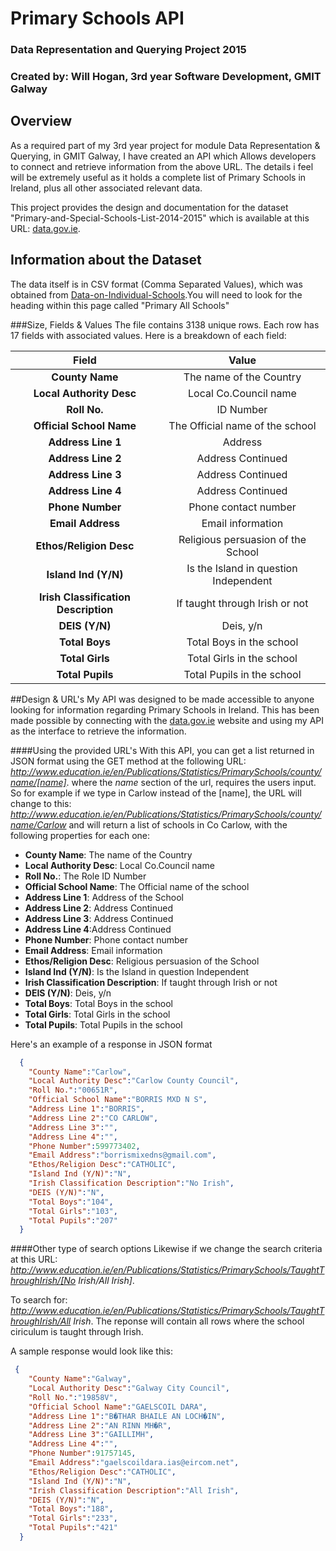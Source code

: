 # Primary Schools API
### Data Representation and Querying Project 2015
### Created by: Will Hogan, 3rd year Software Development, GMIT Galway

## Overview
As a required part of my 3rd year project for module Data Representation & Querying, in GMIT Galway, I have created an API which Allows developers to connect and retrieve information from the above URL. The details i feel will be extremely useful as it holds a complete list of Primary Schools in Ireland, plus all other associated relevant data. 

This project provides the design and documentation for the dataset "Primary-and-Special-Schools-List-2014-2015" which is available at this URL: [data.gov.ie](http://www.education.ie/en/Publications/Statistics/Data-on-Individual-Schools/Data-on-Individual-Schools.html). 

## Information about the Dataset
The data itself is in CSV format (Comma Separated Values), which was obtained from [Data-on-Individual-Schools](http://www.education.ie/en/Publications/Statistics/Data-on-Individual-Schools/Data-on-Individual-Schools.html).You will need to look for the heading within this page called "Primary All Schools" 

###Size, Fields & Values
The file contains 3138 unique rows. Each row has 17 fields with associated values. 
Here is a breakdown of each field:

|  Field   | Value  |
|:--------:|:-------------------------------------------:|
| **County Name**        | The name of the Country |
| **Local Authority Desc**        | Local Co.Council name |
| **Roll No.** | ID Number | 
| **Official School Name** | The Official name of the school                    |
| **Address Line 1** | Address |
| **Address Line 2** | Address Continued |
| **Address Line 3** | Address Continued|
| **Address Line 4** | Address Continued|
| **Phone Number** | Phone contact number |
| **Email Address** | Email information|
| **Ethos/Religion Desc** | Religious persuasion of the School |
| **Island Ind (Y/N)** | Is the Island in question Independent |
| **Irish Classification Description** | If taught through Irish or not  |
| **DEIS (Y/N)** |  Deis, y/n |
| **Total Boys** |  Total Boys in the school |
| **Total Girls** | Total Girls in the school | 
| **Total Pupils** | Total Pupils in the school  |


##Design & URL's
My API was designed to be made accessible to anyone looking for information regarding Primary Schools in Ireland. This has been made possible by connecting with the [data.gov.ie](https://data.gov.ie/data) website and using my API as the interface to retrieve the information. 

####Using the provided URL's
With this API, you can get a list returned in JSON format using the GET method at the following URL:
*http://www.education.ie/en/Publications/Statistics/PrimarySchools/county/name/[name]*. 
where the _name_ section of the url, requires the users input. 
So for example if we type in Carlow instead of the [name], the URL will change to this:
*http://www.education.ie/en/Publications/Statistics/PrimarySchools/county/name/Carlow* and will return a list of schools in Co Carlow, with the following properties for each one:
- **County Name**: The name of the Country 
- **Local Authority Desc**: Local Co.Council name
- **Roll No.**: The Role ID Number  
- **Official School Name**: The Official name of the school                    
- **Address Line 1**: Address of the School 
- **Address Line 2**: Address Continued 
- **Address Line 3**: Address Continued
- **Address Line 4**:Address Continued
- **Phone Number**: Phone contact number 
- **Email Address**: Email information
- **Ethos/Religion Desc**: Religious persuasion of the School 
- **Island Ind (Y/N)**: Is the Island in question Independent 
- **Irish Classification Description**: If taught through Irish or not 
- **DEIS (Y/N)**: Deis, y/n
- **Total Boys**: Total Boys in the school
- **Total Girls**: Total Girls in the school
- **Total Pupils**: Total Pupils in the school

Here's an example of a response in JSON format
```json
  {
    "County Name":"Carlow",
    "Local Authority Desc":"Carlow County Council",
    "Roll No.":"00651R",
    "Official School Name":"BORRIS MXD N S",
    "Address Line 1":"BORRIS",
    "Address Line 2":"CO CARLOW",
    "Address Line 3":"",
    "Address Line 4":"",
    "Phone Number":599773402,
    "Email Address":"borrismixedns@gmail.com",
    "Ethos/Religion Desc":"CATHOLIC",
    "Island Ind (Y/N)":"N",
    "Irish Classification Description":"No Irish",
    "DEIS (Y/N)":"N",
    "Total Boys":"104",
    "Total Girls":"103",
    "Total Pupils":"207"
  }

```

####Other type of search options
Likewise if we change the search criteria at this URL:
*http://www.education.ie/en/Publications/Statistics/PrimarySchools/TaughtThroughIrish/[No Irish/All Irish]*. 

To search for:
*http://www.education.ie/en/Publications/Statistics/PrimarySchools/TaughtThroughIrish/All Irish*.
The reponse will contain all rows where the school ciriculum is taught through Irish. 

A sample response would look like this:
```json
 {
    "County Name":"Galway",
    "Local Authority Desc":"Galway City Council",
    "Roll No.":"19858V",
    "Official School Name":"GAELSCOIL DARA",
    "Address Line 1":"B�THAR BHAILE AN LOCH�IN",
    "Address Line 2":"AN RINN MH�R",
    "Address Line 3":"GAILLIMH",
    "Address Line 4":"",
    "Phone Number":91757145,
    "Email Address":"gaelscoildara.ias@eircom.net",
    "Ethos/Religion Desc":"CATHOLIC",
    "Island Ind (Y/N)":"N",
    "Irish Classification Description":"All Irish",
    "DEIS (Y/N)":"N",
    "Total Boys":"188",
    "Total Girls":"233",
    "Total Pupils":"421"
  }
```

